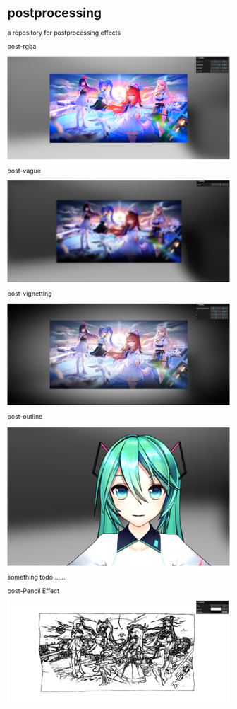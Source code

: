 # postprocessing

a repository for postprocessing effects

post-rgba

![1726407796092](image/README/1726407796092.png)

post-vague

![1727437764055](image/README/1727437764055.png)

post-vignetting

![1726408048494](image/README/1726408048494.png)

post-outline

![1726488623546](image/README/1726488623546.png)

something todo ......

post-Pencil Effect

![1727176775349](image/README/1727176775349.png)
